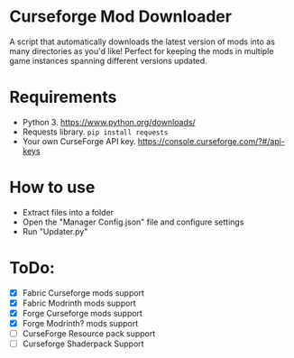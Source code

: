 # Curseforge Mod Downloader
A script that automatically downloads the latest version of mods into as many directories as you'd like! Perfect for keeping the mods in multiple game instances spanning different versions updated.

# Requirements
- Python 3. https://www.python.org/downloads/
- Requests library. `pip install requests`
- Your own CurseForge API key. https://console.curseforge.com/?#/api-keys

# How to use
- Extract files into a folder
- Open the "Manager Config.json" file and configure settings
- Run "Updater.py"

# ToDo:
- [x] Fabric Curseforge mods support
- [x] Fabric Modrinth mods support
- [x] Forge Curseforge mods support
- [x] Forge Modrinth? mods support
- [ ] CurseForge Resource pack support
- [ ] Curseforge Shaderpack Support
